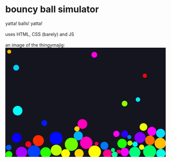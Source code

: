 # bouncy ball simulator

yatta! balls! yatta!
</br>
</br>
uses HTML, CSS (barely) and JS
</br>
</br>
an image of the thingymajig:
</br>
![image](./__project_image__/image.png)
